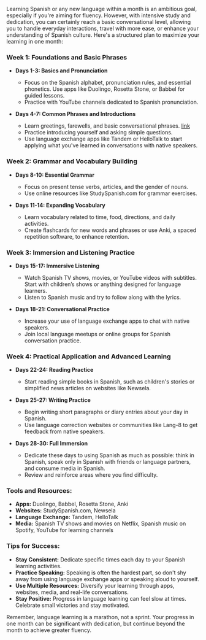
Learning Spanish or any new language within a month is an ambitious goal, especially if you're aiming for fluency. However, with intensive study and dedication, you can certainly reach a basic conversational level, allowing you to handle everyday interactions, travel with more ease, or enhance your understanding of Spanish culture. Here's a structured plan to maximize your learning in one month:

### Week 1: Foundations and Basic Phrases

- **Days 1-3: Basics and Pronunciation**
  - Focus on the Spanish alphabet, pronunciation rules, and essential phonetics. Use apps like Duolingo, Rosetta Stone, or Babbel for guided lessons.
  - Practice with YouTube channels dedicated to Spanish pronunciation.

- **Days 4-7: Common Phrases and Introductions**
  - Learn greetings, farewells, and basic conversational phrases. [link](Day%204-7)
  - Practice introducing yourself and asking simple questions.
  - Use language exchange apps like Tandem or HelloTalk to start applying what you've learned in conversations with native speakers.

### Week 2: Grammar and Vocabulary Building

- **Days 8-10: Essential Grammar**
  - Focus on present tense verbs, articles, and the gender of nouns.
  - Use online resources like StudySpanish.com for grammar exercises.

- **Days 11-14: Expanding Vocabulary**
  - Learn vocabulary related to time, food, directions, and daily activities.
  - Create flashcards for new words and phrases or use Anki, a spaced repetition software, to enhance retention.

### Week 3: Immersion and Listening Practice

- **Days 15-17: Immersive Listening**
  - Watch Spanish TV shows, movies, or YouTube videos with subtitles. Start with children’s shows or anything designed for language learners.
  - Listen to Spanish music and try to follow along with the lyrics.

- **Days 18-21: Conversational Practice**
  - Increase your use of language exchange apps to chat with native speakers.
  - Join local language meetups or online groups for Spanish conversation practice.

### Week 4: Practical Application and Advanced Learning

- **Days 22-24: Reading Practice**
  - Start reading simple books in Spanish, such as children's stories or simplified news articles on websites like Newsela.

- **Days 25-27: Writing Practice**
  - Begin writing short paragraphs or diary entries about your day in Spanish.
  - Use language correction websites or communities like Lang-8 to get feedback from native speakers.

- **Days 28-30: Full Immersion**
  - Dedicate these days to using Spanish as much as possible: think in Spanish, speak only in Spanish with friends or language partners, and consume media in Spanish.
  - Review and reinforce areas where you find difficulty.

### Tools and Resources:

- **Apps:** Duolingo, Babbel, Rosetta Stone, Anki
- **Websites:** StudySpanish.com, Newsela
- **Language Exchange:** Tandem, HelloTalk
- **Media:** Spanish TV shows and movies on Netflix, Spanish music on Spotify, YouTube for learning channels

### Tips for Success:

- **Stay Consistent:** Dedicate specific times each day to your Spanish learning activities.
- **Practice Speaking:** Speaking is often the hardest part, so don't shy away from using language exchange apps or speaking aloud to yourself.
- **Use Multiple Resources:** Diversify your learning through apps, websites, media, and real-life conversations.
- **Stay Positive:** Progress in language learning can feel slow at times. Celebrate small victories and stay motivated.

Remember, language learning is a marathon, not a sprint. Your progress in one month can be significant with dedication, but continue beyond the month to achieve greater fluency.
